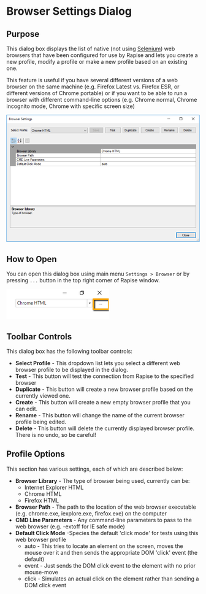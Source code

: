 # Browser Settings Dialog

## Purpose

This dialog box displays the list of native (not using [Selenium](selenium_settings_dialog.md)) web browsers that have been configured for use by Rapise and lets you create a new profile, modify a profile or make a new profile based on an existing one.

This feature is useful if you have several different versions of a web browser on the same machine (e.g. Firefox Latest vs. Firefox ESR, or different versions of Chrome portable) or if you want to be able to run a browser with different command-line options (e.g. Chrome normal, Chrome incognito mode, Chrome with specific screen size)

![browser_settings](./img/browser_settings1.png)

## How to Open

You can open this dialog box using main menu `Settings > Browser` or by pressing `...` button in the top right corner of Rapise window.

![browser_settings_button](./img/browser_settings2.png)

## Toolbar Controls

This dialog box has the following toolbar controls:

- **Select Profile** - This dropdown list lets you select a different web browser profile to be displayed in the dialog.
- **Test** - This button will test the connection from Rapise to the specified browser
- **Duplicate** - This button will create a new browser profile based on the currently viewed one.
- **Create** - This button will create a new empty browser profile that you can edit.
- **Rename** - This button will change the name of the current browser profile being edited.
- **Delete** - This button will delete the currently displayed browser profile. There is no undo, so be careful!

## Profile Options

This section has various settings, each of which are described below:

- **Browser Library** - The type of browser being used, currently can be:
    - Internet Explorer HTML
    - Chrome HTML
    - Firefox HTML
- **Browser Path** - The path to the location of the web browser executable (e.g. chrome.exe, iexplore.exe, firefox.exe) on the computer
- **CMD Line Parameters** - Any command-line parameters to pass to the web browser (e.g. -extoff for IE safe mode)
- **Default Click Mode** -Species the default 'click mode' for tests using this web browser profile
    - auto - This tries to locate an element on the screen, moves the mouse over it and then sends the appropriate DOM 'click' event (the default)
    - event - Just sends the DOM click event to the element with no prior mouse-move
    - click - Simulates an actual click on the element rather than sending a DOM click event
